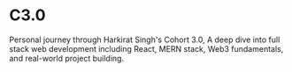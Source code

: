 # C3.0
Personal journey through Harkirat Singh's Cohort 3.0, A deep dive into full stack web development including React, MERN stack, Web3 fundamentals, and real-world project building.
